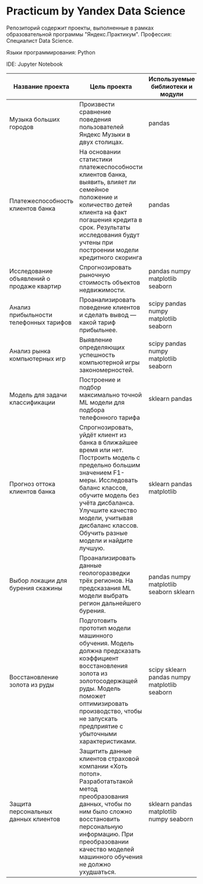 #  Practicum by Yandex Data Science
Репозиторий содержит проекты, выполненные  в рамках образовательной программы "Яндекс.Практикум". 
Профессия: Специалист Data Science.

Языки программирования: Python

IDE: Jupyter Notebook

	
 Название проекта| Цель проекта |Используемые библиотеки и модули
----------------|--------------|---------------------------
Музыка больших городов |Произвести сравнение поведения пользователей Яндекс Музыки в двух столицах.|pandas|   
Платежеспособность клиентов банка| На основании статистики платежеспособности клиентов банка, выявить, влияет ли семейное положение и количество детей клиента на факт погашения кредита в срок. Результаты исследования будут учтены при построении модели кредитного скоринга|pandas
Исследование объявлений о продаже квартир|	Спрогнозировать рыночную стоимость объектов недвижимости.|	pandas numpy matplotlib seaborn
Анализ прибыльности телефонных тарифов|	Проанализировать поведение клиентов и сделать вывод — какой тариф прибыльнее.|	scipy pandas numpy matplotlib seaborn
Анализ рынка компьютерных игр|	Выявление определяющих успешность компьютерной игры закономерностей.|	scipy pandas numpy matplotlib seaborn
Модель для задачи классификации| Построение и подбор максимально точной ML модели для подбора телефонного тарифа|	sklearn pandas
Прогноз оттока клиентов банка|	Спрогнозировать, уйдёт клиент из банка в ближайшее время или нет. Построить модель с предельно большим значением F1-меры. Исследовать баланс классов, обучите модель без учёта дисбаланса. Улучшите качество модели, учитывая дисбаланс классов. Обучить разные модели и найдите лучшую.|sklearn pandas matplotlib
Выбор локации для бурения скажины|Проанализировать данные геологоразведки трёх регионов. На предсказания ML модели выбрать регион дальнейшего бурения.|	pandas numpy matplotlib seaborn sklearn
Восстановление золота из руды|	Подготовить прототип модели машинного обучения.  Модель должна предсказать коэффициент восстановления золота из золотосодержащей руды. Модель поможет оптимизировать производство, чтобы не запускать предприятие с убыточными характеристиками.|scipy sklearn pandas numpy matplotlib seaborn
Защита персональных данных клиентов|Защитить данные клиентов страховой компании «Хоть потоп». Разработатьтакой метод преобразования данных, чтобы по ним было сложно восстановить персональную информацию. При преобразовании качество моделей машинного обучения не должно ухудшаться.|sklearn pandas matplotlib numpy seaborn
